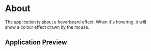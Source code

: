 # About

The application is about a hoverboard effect. When it's hovering, it will show a colour effect drawn by the mouse. 

## Application Preview